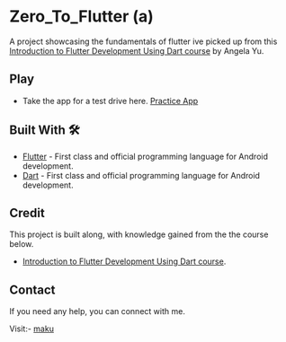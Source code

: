 # Zero_To_Flutter (a)

A project showcasing the fundamentals of flutter ive picked up from this [Introduction to Flutter Development Using Dart course](https://www.appbrewery.co/courses/851555/lectures/15448537) by Angela Yu. 

## Play
- Take the app for a test drive here. [Practice App](https://appetize.io/app/p2h3c1trbwcprcznxpf6gf098m)

## Built With 🛠
- [Flutter](https://kotlinlang.org/) - First class and official programming language for Android development.
- [Dart](https://kotlinlang.org/) - First class and official programming language for Android development.


## Credit
This project is built along, with knowledge gained from the the course below.
- [Introduction to Flutter Development Using Dart course](https://www.udemy.com/course/flutter-bootcamp-with-dart/learn/lecture/14485452#overview0).

## Contact
If you need any help, you can connect with me.

Visit:- [maku](https://maku.dev)
